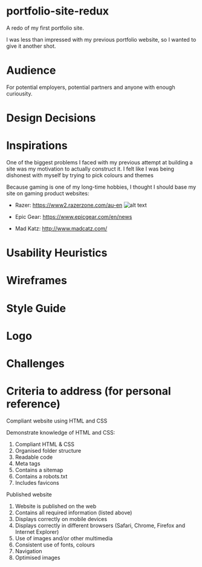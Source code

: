 # portfolio-site-redux
A redo of my first portfolio site.

I was less than impressed with my previous portfolio website, so I wanted to give it another shot.

# Audience
For potential employers, potential partners and anyone with enough curiousity.

# Design Decisions

# Inspirations
One of the biggest problems I faced with my previous attempt at building a site was my motivation to actually construct it. I felt like I was being dishonest with myself by trying to pick colours and themes

Because gaming is one of my long-time hobbies, I thought I should base my site on gaming product websites:

- Razer: https://www2.razerzone.com/au-en
![alt text](http://https://www2.razerzone.com/au-en/to/img.png)

- Epic Gear: https://www.epicgear.com/en/news
- Mad Katz: http://www.madcatz.com/

# Usability Heuristics

# Wireframes

# Style Guide

# Logo

# Challenges

# Criteria to address (for personal reference)
Compliant website using HTML and CSS

Demonstrate knowledge of HTML and CSS:
1. Compliant HTML & CSS
2. Organised folder structure
3. Readable code
4. Meta tags
5. Contains a sitemap
6. Contains a robots.txt
7. Includes favicons

Published website

1. Website is published on the web
2. Contains all required information (listed above)
5. Displays correctly on mobile devices
6. Displays correctly in different browsers (Safari, Chrome, Firefox and Internet Explorer)
7. Use of images and/or other multimedia
8. Consistent use of fonts, colours
9. Navigation
10. Optimised images

